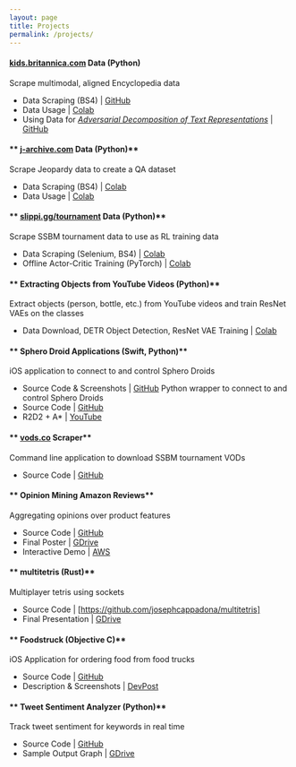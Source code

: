 ```yaml
---
layout: page
title: Projects
permalink: /projects/
---
```


#### **[kids.britannica.com](https://kids.britannica.com) Data (Python)**
Scrape multimodal, aligned Encyclopedia data
  * Data Scraping (BS4) \| [GitHub](https://github.com/josephcappadona/kids_britannica/tree/dev/kids_britannica)
  * Data Usage \| [Colab](https://colab.research.google.com/drive/1r1xf4Xnk2Vej_l6GxiqFkxg89YFBqYQY)
  * Using Data for [*Adversarial Decomposition of Text Representations*](https://arxiv.org/abs/1808.09042) \| [GitHub](https://github.com/josephcappadona/adversarial_decomposition)
  
#### ** [j-archive.com](https://j-archive.com) Data (Python)**
Scrape Jeopardy data to create a QA dataset
  * Data Scraping (BS4) \| [Colab](https://colab.research.google.com/drive/1Md2zFZivl3QgXmuUNMjIT2mDLgB158gY)
  * Data Usage \| [Colab](https://colab.research.google.com/drive/1X99ypJ3E_6jrc76I5DnMKrjgkmezEGvv)

#### ** [slippi.gg/tournament](https://slippi.gg/tournaments) Data (Python)**
Scrape SSBM tournament data to use as RL training data
  * Data Scraping (Selenium, BS4) \| [Colab](https://colab.research.google.com/drive/1Os4pK85UWkOmBO-7Mwq6cF9geWYEglSZ)
  * Offline Actor-Critic Training (PyTorch) \| [Colab](https://colab.research.google.com/drive/1cOEV2DYb86r2oujalaSt-c68CpnzHRjZ)

#### ** Extracting Objects from YouTube Videos (Python)**
Extract objects (person, bottle, etc.) from YouTube videos and train ResNet VAEs on the classes
  * Data Download, DETR Object Detection, ResNet VAE Training \| [Colab](https://github.com/josephcappadona/machine-learning-notebooks/blob/main/vision/%5BPyTorch%5D%20YouTube%20ResNetVAE.ipynb)
  
#### ** Sphero Droid Applications (Swift, Python)**
iOS application to connect to and control Sphero Droids
  * Source Code & Screenshots \| [GitHub](https://github.com/josephcappadona/sphero-r2d2-iOS)
Python wrapper to connect to and control Sphero Droids
  * Source Code \| [GitHub](https://github.com/josephcappadona/sphero-project)
  * R2D2 + A* \| [YouTube](https://www.youtube.com/watch?v=qjIhtkhbPT8)

#### ** [vods.co](https://vods.co) Scraper**
Command line application to download SSBM tournament VODs
  * Source Code \| [GitHub](https://github.com/josephcappadona/vods-scraper)

#### ** Opinion Mining Amazon Reviews**
Aggregating opinions over product features
  * Source Code \| [GitHub](https://github.com/josephcappadona/opinion-mining-amazon-reviews)
  * Final Poster \| [GDrive](https://drive.google.com/file/d/1CqQFCXgYBRaFOQQS3yTzbhTql5uwcVkO/)
  * Interactive Demo \| [AWS](http://cis401-frontend.s3-website-us-east-1.amazonaws.com/)

#### ** multitetris (Rust)**
Multiplayer tetris using sockets
  * Source Code \| [https://github.com/josephcappadona/multitetris]
  * Final Presentation \| [GDrive](https://docs.google.com/presentation/d/1XXDWQEsQC_ybpI_j3CtzlZwtevSpchEtIelRVSSNbDE)

#### ** Foodstruck (Objective C)**
iOS Application for ordering food from food trucks
  * Source Code \| [GitHub](https://github.com/cerenali/Foodstruck)
  * Description & Screenshots \| [DevPost](https://devpost.com/software/foodstruck)

#### ** Tweet Sentiment Analyzer (Python)**
Track tweet sentiment for keywords in real time
* Source Code \| [GitHub](https://github.com/ryin1/twitter-sentiment)
* Sample Output Graph \| [GDrive](https://drive.google.com/file/d/10jHCvpG1HVmzvRtU11aTGmyfQTjIiDZc)


